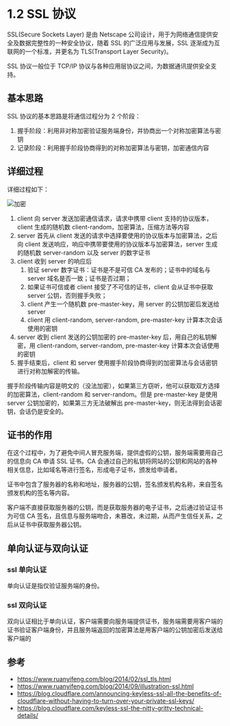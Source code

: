 # 1.2 SSL 协议

SSL(Secure Sockets Layer) 是由 Netscape 公司设计，用于为网络通信提供安全及数据完整性的一种安全协议，随着 SSL 的广泛应用与发展，SSL 逐渐成为互联网的一个标准，并更名为 TLS(Transport Layer Security)。

SSL 协议一般位于 TCP/IP 协议与各种应用层协议之间，为数据通讯提供安全支持。

## 基本思路

SSL 协议的基本思路是将通信过程分为 2 个阶段：

1. 握手阶段：利用非对称加密验证服务端身份，并协商出一个对称加密算法与密钥
2. 记录阶段：利用握手阶段协商得到的对称加密算法与密钥，加密通信内容

## 详细过程

详细过程如下：

![加密](/network-security/images/ssl_handshake_rsa.jpg)

1. client 向 server 发送加密通信请求，请求中携带 client 支持的协议版本，client 生成的随机数 client-random，加密算法，压缩方法等内容
2. server 首先从 client 发送的请求中选择要使用的协议版本与加密算法，之后向 client 发送响应，响应中携带要使用的协议版本与加密算法，server 生成的随机数 server-random 以及 server 的数字证书
3. client 收到 server 的响应后
    1. 验证 server 数字证书：证书是不是可信 CA 发布的；证书中的域名与 server 域名是否一致；证书是否过期；
    2. 如果证书可信或者 client 接受了不可信的证书，client 会从证书中获取 server 公钥，否则握手失败；
    3. client 产生一个随机数 pre-master-key，用 server 的公钥加密后发送给 server
    4. client 用 client-random, server-random, pre-master-key 计算本次会话使用的密钥
4. server 收到 client 发送的公钥加密的 pre-master-key 后，用自己的私钥解密，用 client-random, server-random, pre-master-key 计算本次会话使用的密钥
5. 握手结束后，client 和 server 使用握手阶段协商得到的加密算法与会话密钥进行对称加解密的传输。

握手阶段传输内容是明文的（没法加密），如果第三方窃听，他可以获取双方选择的加密算法，client-random 和 server-random。但是 pre-master-key 是使用 server 公钥加密的，如果第三方无法破解出 pre-master-key，则无法得到会话密钥，会话仍是安全的。

## 证书的作用

在这个过程中，为了避免中间人冒充服务端，提供虚假的公钥，服务端需要用自己的信息向 CA 申请 SSL 证书。CA 会通过自己的私钥将网站的公钥和网站的各种相关信息，比如域名等进行签名，形成电子证书，颁发给申请者。

证书中包含了服务器的名称和地址，服务器的公钥，签名颁发机构名称，来自签名颁发机构的签名等内容。

客户端不直接获取服务器的公钥，而是获取服务器的电子证书，之后通过验证证书为可信 CA 签名，且信息与服务端吻合，未篡改，未过期，从而产生信任关系，之后从证书中获取服务器公钥。

## 单向认证与双向认证

### ssl 单向认证

单向认证是指仅验证服务端的身份。

### ssl 双向认证

双向认证相比于单向认证，客户端需要向服务端提供证书，服务端需要用客户端的证书验证客户端身份，并且服务端返回的加密算法是用客户端的公钥加密后发送给客户端的

## 参考

- https://www.ruanyifeng.com/blog/2014/02/ssl_tls.html
- https://www.ruanyifeng.com/blog/2014/09/illustration-ssl.html
- https://blog.cloudflare.com/announcing-keyless-ssl-all-the-benefits-of-cloudflare-without-having-to-turn-over-your-private-ssl-keys/
- https://blog.cloudflare.com/keyless-ssl-the-nitty-gritty-technical-details/
